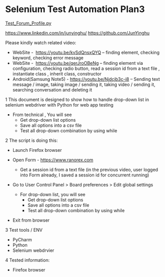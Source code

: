 # Selenium Test Automation Plan3
[Test_Forum_Profile.py](src/Test_Forum_Profile.py)

https://www.linkedin.com/in/junyinghu/
https://github.com/JunYinghu


Please kindly watch related video:

  - WebSite -  https://youtu.be/kvSdQnsxQYQ – finding element, checking keyword, checking error message
  - WebSite -  https://youtu.be/qerJroOBeNg – finding element via configuration, checking radio button, read a session id from a text file , instantiate class , inherit class, constructor 
  - Android(Samsung Note5) - https://youtu.be/Njdcjb3c-i8 – Sending text message / image, taking image / sending it, taking video / sending it, searching conversation and deleting it

1 This document is designed to show how to handle drop-down list in selenium webdriver with Python for web app testing
   - From technical , You will see
      - Get drop-down list options
      - Save all options into a csv file
      - Test all drop-down combination by using while

2 The script is doing this:
   - Launch Firefox browser
   - Open Form  - https://www.ranorex.com
      - Get a session id from a text file (in the previous video, user logged into Form already, I saved a session id for concurrent running)
             
   - Go to User Control Panel > Board preferences > Edit global settings
       - For drop-down list, you will see
          - Get drop-down list options
          - Save all options into a csv file
          - Test all drop-down combination by using while 
  
   - Exit from browser

3 Test tools / ENV
   - PyCharm
   - Python
   - Selenium webdrvier
   
4 Tested information:
   - Firefox browser